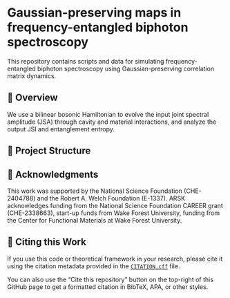 # Gaussian-preserving maps in frequency-entangled biphoton spectroscopy

This repository contains scripts and data for simulating frequency-entangled biphoton spectroscopy using Gaussian-preserving correlation matrix dynamics.

## 🧠 Overview

We use a bilinear bosonic Hamiltonian to evolve the input joint spectral amplitude (JSA) through cavity and material interactions, and analyze the output JSI and entanglement entropy.

## 📁 Project Structure

## 🙌 Acknowledgments

This work was supported by the National Science Foundation (CHE-2404788) and the Robert A. Welch Foundation (E-1337). ARSK acknowledges funding from the National Science Foundation CAREER grant (CHE-2338663), start-up funds from Wake Forest University, funding from the Center for Functional Materials at Wake Forest University.

## 📝 Citing this Work

If you use this code or theoretical framework in your research, please cite it using the citation metadata provided in the [`CITATION.cff`](./CITATION.cff) file.

You can also use the “Cite this repository” button on the top-right of this GitHub page to get a formatted citation in BibTeX, APA, or other styles.